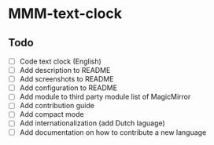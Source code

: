 # MMM-text-clock

## Todo
- [ ] Code text clock (English)
- [ ] Add description to README
- [ ] Add screenshots to README
- [ ] Add configuration to README
- [ ] Add module to third party module list of MagicMirror
- [ ] Add contribution guide
- [ ] Add compact mode
- [ ] Add internationalization (add Dutch laguage)
- [ ] Add documentation on how to contribute a new language
